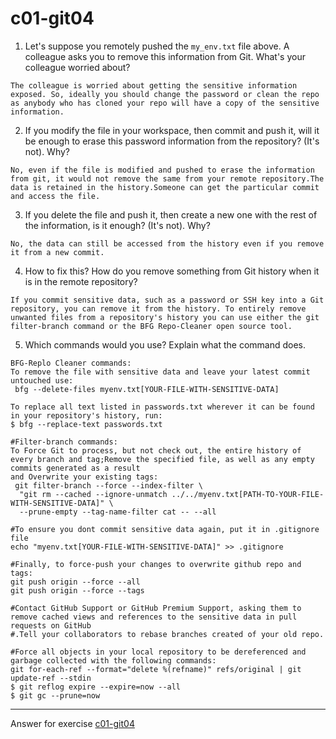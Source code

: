 # c01-git04


1. Let's suppose you remotely pushed the `my_env.txt` file above. A colleague asks you to remove this information from Git. What's your colleague worried about?
```
The colleague is worried about getting the sensitive information exposed. So, ideally you should change the password or clean the repo as anybody who has cloned your repo will have a copy of the sensitive information.
```

2. If you modify the file in your workspace, then commit and push it, will it be enough to erase this password information from the repository? (It's not). Why?
```
No, even if the file is modified and pushed to erase the information from git, it would not remove the same from your remote repository.The data is retained in the history.Someone can get the particular commit and access the file. 
```
3. If you delete the file and push it, then create a new one with the rest of the information, is it enough? (It's not). Why?
```
No, the data can still be accessed from the history even if you remove it from a new commit.
```
4. How to fix this? How do you remove something from Git history when it is in the remote repository?
```
If you commit sensitive data, such as a password or SSH key into a Git repository, you can remove it from the history. To entirely remove unwanted files from a repository's history you can use either the git filter-branch command or the BFG Repo-Cleaner open source tool.
```
5. Which commands would you use? Explain what the command does.
```
BFG-Replo Cleaner commands:
To remove the file with sensitive data and leave your latest commit untouched use:
 bfg --delete-files myenv.txt[YOUR-FILE-WITH-SENSITIVE-DATA]

To replace all text listed in passwords.txt wherever it can be found in your repository's history, run:
$ bfg --replace-text passwords.txt
```
```
#Filter-branch commands:
To Force Git to process, but not check out, the entire history of every branch and tag;Remove the specified file, as well as any empty commits generated as a result
and Overwrite your existing tags:
 git filter-branch --force --index-filter \
  "git rm --cached --ignore-unmatch ../../myenv.txt[PATH-TO-YOUR-FILE-WITH-SENSITIVE-DATA]" \
  --prune-empty --tag-name-filter cat -- --all

#To ensure you dont commit sensitive data again, put it in .gitignore file
echo "myenv.txt[YOUR-FILE-WITH-SENSITIVE-DATA]" >> .gitignore   

#Finally, to force-push your changes to overwrite github repo and tags:
git push origin --force --all
git push origin --force --tags

#Contact GitHub Support or GitHub Premium Support, asking them to remove cached views and references to the sensitive data in pull requests on GitHub
#.Tell your collaborators to rebase branches created of your old repo.

#Force all objects in your local repository to be dereferenced and garbage collected with the following commands:
git for-each-ref --format="delete %(refname)" refs/original | git update-ref --stdin
$ git reflog expire --expire=now --all
$ git gc --prune=now

```
***
Answer for exercise [c01-git04](https://github.com/devopsacademyau/academy/blob/23cc1dfa31e85651e3cdc1b0ef38da21518841ba/classes/01class/exercises/c01-git04/README.md)
